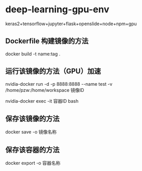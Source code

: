 # deep-learning-gpu-env
keras2+tensorflow+jupyter+flask+openslide+node+npm+gpu

## Dockerfile 构建镜像的方法

docker build -t name:tag .

## 运行该镜像的方法（GPU）加速

nvidia-docker run -d -p 8888:8888 --name test -v /home/pzw:/home/workspace 镜像ID

nvidia-docker exec -it 容器ID bash

## 保存该镜像的方法

docker save -o 镜像名称

## 保存该容器的方法

docker export -o 容器名称
